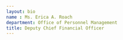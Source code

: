 ```yaml
---
layout: bio
name : Ms. Erica A. Roach
department: Office of Personnel Management
title: Deputy Chief Financial Officer
---
```


